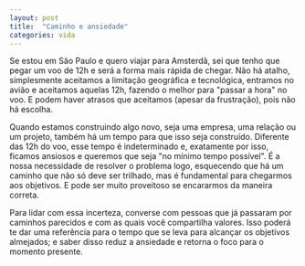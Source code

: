 ```yaml
---
layout: post
title:  "Caminho e ansiedade"
categories: vida
---
```


Se estou em São Paulo e quero viajar para Amsterdã, sei que tenho que pegar um voo de 12h e será a forma mais rápida de chegar. Não há atalho, simplesmente aceitamos a limitação geográfica e tecnológica, entramos no avião e aceitamos aquelas 12h, fazendo o melhor para "passar a hora" no voo. E podem haver atrasos que aceitamos (apesar da frustração), pois não há escolha.

Quando estamos construindo algo novo, seja uma empresa, uma relação ou um projeto, também há um tempo para que isso seja construído. Diferente das 12h do voo, esse tempo é indeterminado e, exatamente por isso, ficamos ansiosos e queremos que seja "no mínimo tempo possível". É a nossa necessidade de resolver o problema logo, esquecendo que há um caminho que não só deve ser trilhado, mas é fundamental para chegarmos aos objetivos. E pode ser muito proveitoso se encararmos da maneira correta.

Para lidar com essa incerteza, converse com pessoas que já passaram por caminhos parecidos e com as quais você compartilha valores. Isso poderá te dar uma referência para o tempo que se leva para alcançar os objetivos almejados; e saber disso reduz a ansiedade e retorna o foco para o momento presente.